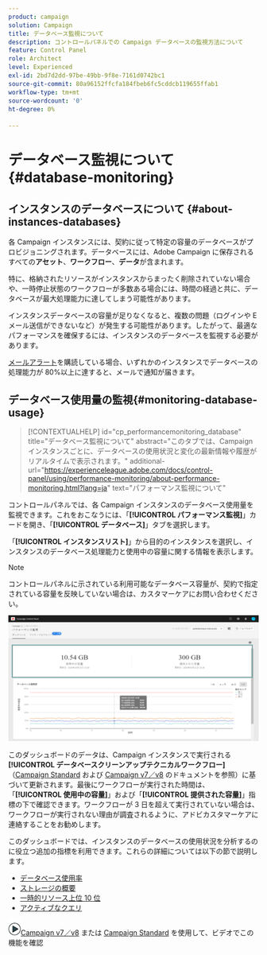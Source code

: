 ```yaml
---
product: campaign
solution: Campaign
title: データベース監視について
description: コントロールパネルでの Campaign データベースの監視方法について
feature: Control Panel
role: Architect
level: Experienced
exl-id: 2bd7d2dd-97be-49bb-9f8e-7161d0742bc1
source-git-commit: 80a96152ffcfa184fbeb6fc5cddcb119655ffab1
workflow-type: tm+mt
source-wordcount: '0'
ht-degree: 0%

---
```


# データベース監視について {#database-monitoring}

## インスタンスのデータベースについて {#about-instances-databases}

各 Campaign インスタンスには、契約に従って特定の容量のデータベースがプロビジョニングされます。データベースには、Adobe Campaign に保存されるすべての&#x200B;**アセット**、**ワークフロー**、**データ**&#x200B;が含まれます。

特に、格納されたリソースがインスタンスからまったく削除されていない場合や、一時停止状態のワークフローが多数ある場合には、時間の経過と共に、データベースが最大処理能力に達してしまう可能性があります。

インスタンスデータベースの容量が足りなくなると、複数の問題（ログインや E メール送信ができないなど）が発生する可能性があります。したがって、最適なパフォーマンスを確保するには、インスタンスのデータベースを監視する必要があります。

[メールアラート](../../performance-monitoring/using/email-alerting.md)を購読している場合、いずれかのインスタンスでデータベースの処理能力が 80%以上に達すると、メールで通知が届きます。

## データベース使用量の監視{#monitoring-database-usage}

>[!CONTEXTUALHELP]
>id="cp_performancemonitoring_database"
>title="データベース監視について"
>abstract="このタブでは、Campaign インスタンスごとに、データベースの使用状況と変化の最新情報や履歴がリアルタイムで表示されます。"
>additional-url="https://experienceleague.adobe.com/docs/control-panel/using/performance-monitoring/about-performance-monitoring.html?lang=ja" text="パフォーマンス監視について"

コントロールパネルでは、各 Campaign インスタンスのデータベース使用量を監視できます。これをおこなうには、「**[!UICONTROL パフォーマンス監視]**」カードを開き、「**[!UICONTROL データベース]**」タブを選択します。

「**[!UICONTROL インスタンスリスト]**」から目的のインスタンスを選択し、インスタンスのデータベース処理能力と使用中の容量に関する情報を表示します。

>[!NOTE]
>
>コントロールパネルに示されている利用可能なデータベース容量が、契約で指定されている容量を反映していない場合は、カスタマーケアにお問い合わせください。

![](assets/databases_dashboard.png)

このダッシュボードのデータは、Campaign インスタンスで実行される&#x200B;**[!UICONTROL データベースクリーンアップテクニカルワークフロー]**（[Campaign Standard](https://experienceleague.adobe.com/docs/campaign-standard/using/administrating/application-settings/technical-workflows.html?lang=ja#list-of-technical-workflows) および [Campaign v7／v8](https://experienceleague.adobe.com/docs/campaign-classic/using/monitoring-campaign-classic/data-processing/database-cleanup-workflow.html?lang=ja) のドキュメントを参照）に基づいて更新されます。最後にワークフローが実行された時間は、「**[!UICONTROL 使用中の容量]**」および「**[!UICONTROL 提供された容量]**」指標の下で確認できます。ワークフローが 3 日を超えて実行されていない場合は、ワークフローが実行されない理由が調査されるように、アドビカスタマーケアに連絡することをお勧めします。

このダッシュボードでは、インスタンスのデータベースの使用状況を分析するのに役立つ追加の指標を利用できます。これらの詳細については以下の節で説明します。

* [データベース使用率](../../performance-monitoring/using/database-utilization.md)
* [ストレージの概要](../../performance-monitoring/using/database-storage-overview.md)
* [一時的リソース上位 10 位](../../performance-monitoring/using/database-top-ten-resources.md)
* [アクティブなクエリ](../../performance-monitoring/using/database-active-queries.md)

![](assets/do-not-localize/how-to-video.png)[Campaign v7／v8](https://experienceleague.adobe.com/docs/campaign-classic-learn/control-panel/performance-monitoring/monitoring-databases.html?lang=ja#performance-monitoring) または [Campaign Standard](https://experienceleague.adobe.com/docs/campaign-standard-learn/control-panel/performance-monitoring/monitoring-databases.html?lang=ja#performance-monitoring) を使用して、ビデオでこの機能を確認
